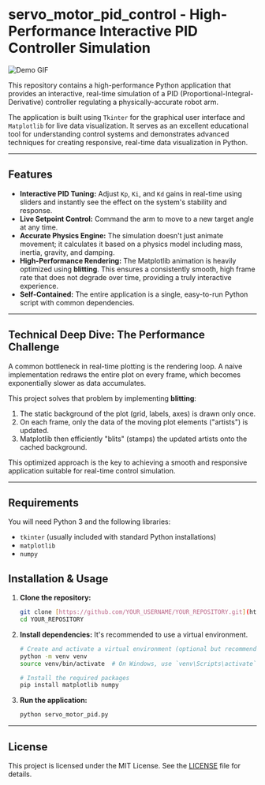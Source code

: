 # servo_motor_pid_control - High-Performance Interactive PID Controller Simulation

![Demo GIF](https://raw.githubusercontent.com/mihirk460/servo_motor_pid_control/main/servo_motor_pid_video.gif)

This repository contains a high-performance Python application that provides an interactive, real-time simulation of a PID (Proportional-Integral-Derivative) controller regulating a physically-accurate robot arm.

The application is built using `Tkinter` for the graphical user interface and `Matplotlib` for live data visualization. It serves as an excellent educational tool for understanding control systems and demonstrates advanced techniques for creating responsive, real-time data visualization in Python.

---

## Features

- **Interactive PID Tuning:** Adjust `Kp`, `Ki`, and `Kd` gains in real-time using sliders and instantly see the effect on the system's stability and response.
- **Live Setpoint Control:** Command the arm to move to a new target angle at any time.
- **Accurate Physics Engine:** The simulation doesn't just animate movement; it calculates it based on a physics model including mass, inertia, gravity, and damping.
- **High-Performance Rendering:** The Matplotlib animation is heavily optimized using **blitting**. This ensures a consistently smooth, high frame rate that does not degrade over time, providing a truly interactive experience.
- **Self-Contained:** The entire application is a single, easy-to-run Python script with common dependencies.

---

## Technical Deep Dive: The Performance Challenge

A common bottleneck in real-time plotting is the rendering loop. A naive implementation redraws the entire plot on every frame, which becomes exponentially slower as data accumulates.

This project solves that problem by implementing **blitting**:
1.  The static background of the plot (grid, labels, axes) is drawn only once.
2.  On each frame, only the data of the moving plot elements ("artists") is updated.
3.  Matplotlib then efficiently "blits" (stamps) the updated artists onto the cached background.

This optimized approach is the key to achieving a smooth and responsive application suitable for real-time control simulation.

---

## Requirements

You will need Python 3 and the following libraries:

-   `tkinter` (usually included with standard Python installations)
-   `matplotlib`
-   `numpy`

## Installation & Usage

1.  **Clone the repository:**
    ```bash
    git clone [https://github.com/YOUR_USERNAME/YOUR_REPOSITORY.git](https://github.com/YOUR_USERNAME/YOUR_REPOSITORY.git)
    cd YOUR_REPOSITORY
    ```

2.  **Install dependencies:**
    It's recommended to use a virtual environment.
    ```bash
    # Create and activate a virtual environment (optional but recommended)
    python -m venv venv
    source venv/bin/activate  # On Windows, use `venv\Scripts\activate`

    # Install the required packages
    pip install matplotlib numpy
    ```

3.  **Run the application:**
    ```bash
    python servo_motor_pid.py
    ```

---

## License

This project is licensed under the MIT License. See the [LICENSE](LICENSE) file for details.
